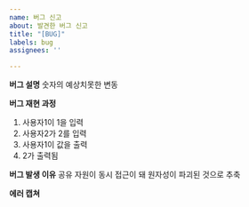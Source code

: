 ```yaml
---
name: 버그 신고
about: 발견한 버그 신고
title: "[BUG]"
labels: bug
assignees: ''

---
```


**버그 설명**
숫자의 예상치못한 변동

**버그 재현 과정**
1. 사용자1이 1을 입력
2. 사용자2가 2를 입력
3. 사용자1이 값을 출력
4. 2가 출력됨

**버그 발생 이유**
공유 자원이 동시 접근이 돼 원자성이 파괴된 것으로 추축

**에러 캡쳐**
